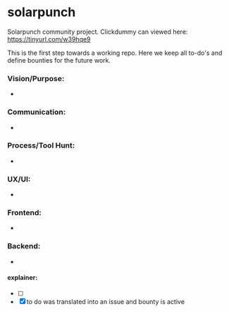 # solarpunch
Solarpunch community project.
Clickdummy can viewed here: https://tinyurl.com/w39hqe9

This is the first step towards a working repo.
Here we keep all to-do's and define bounties for the future work.

### Vision/Purpose:
-
### Communication:
- 
### Process/Tool Hunt:
- 
### UX/UI:
- 
### Frontend:
- 
### Backend:
-

#### explainer:
- [ ] 
- [x] to do was translated into an issue and bounty is active
